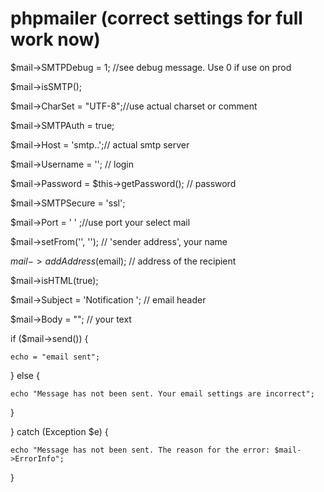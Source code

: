 # phpmailer  (correct settings for full work now)



  $mail->SMTPDebug = 1; //see debug message. Use 0 if use on prod 
  
  $mail->isSMTP();
  
  $mail->CharSet = "UTF-8";//use actual charset or comment
  
  $mail->SMTPAuth   = true;
  
  $mail->Host       = 'smtp..';// actual smtp server
  
  $mail->Username   = ''; // login
  
  $mail->Password   = $this->getPassword(); // password
  
  $mail->SMTPSecure = 'ssl';
  
  $mail->Port       = ' ' ;//use port your select mail
  
  $mail->setFrom('', ''); // 'sender address', your name
  
  $mail->addAddress($email);  // address of the recipient
  
  $mail->isHTML(true); 
  
  $mail->Subject = 'Notification '; // email header
  
  $mail->Body    = ""; // your text
  
  if ($mail->send()) {
  
    echo = "email sent";
    
  } else {
  
    echo "Message has not been sent. Your email settings are incorrect";
    
  }
  
  } catch (Exception $e) {
  
    echo "Message has not been sent. The reason for the error: $mail->ErrorInfo";
    
  }
